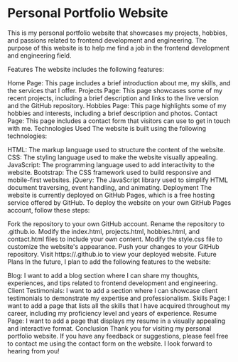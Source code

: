 # Personal Portfolio Website
This is my personal portfolio website that showcases my projects, hobbies, and passions related to frontend development and engineering. The purpose of this website is to help me find a job in the frontend development and engineering field.

Features
The website includes the following features:

Home Page: This page includes a brief introduction about me, my skills, and the services that I offer.
Projects Page: This page showcases some of my recent projects, including a brief description and links to the live version and the GitHub repository.
Hobbies Page: This page highlights some of my hobbies and interests, including a brief description and photos.
Contact Page: This page includes a contact form that visitors can use to get in touch with me.
Technologies Used
The website is built using the following technologies:

HTML: The markup language used to structure the content of the website.
CSS: The styling language used to make the website visually appealing.
JavaScript: The programming language used to add interactivity to the website.
Bootstrap: The CSS framework used to build responsive and mobile-first websites.
jQuery: The JavaScript library used to simplify HTML document traversing, event handling, and animating.
Deployment
The website is currently deployed on GitHub Pages, which is a free hosting service offered by GitHub. To deploy the website on your own GitHub Pages account, follow these steps:

Fork the repository to your own GitHub account.
Rename the repository to <your-username>.github.io.
Modify the index.html, projects.html, hobbies.html, and contact.html files to include your own content.
Modify the style.css file to customize the website's appearance.
Push your changes to your GitHub repository.
Visit https://<your-username>.github.io to view your deployed website.
Future Plans
In the future, I plan to add the following features to the website:

Blog: I want to add a blog section where I can share my thoughts, experiences, and tips related to frontend development and engineering.
Client Testimonials: I want to add a section where I can showcase client testimonials to demonstrate my expertise and professionalism.
Skills Page: I want to add a page that lists all the skills that I have acquired throughout my career, including my proficiency level and years of experience.
Resume Page: I want to add a page that displays my resume in a visually appealing and interactive format.
Conclusion
Thank you for visiting my personal portfolio website. If you have any feedback or suggestions, please feel free to contact me using the contact form on the website. I look forward to hearing from you!
